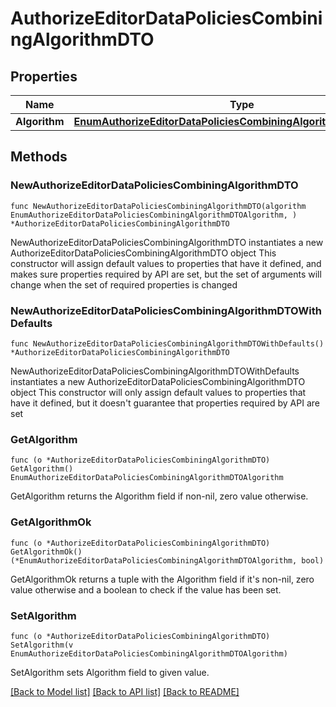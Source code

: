 # AuthorizeEditorDataPoliciesCombiningAlgorithmDTO

## Properties

Name | Type | Description | Notes
------------ | ------------- | ------------- | -------------
**Algorithm** | [**EnumAuthorizeEditorDataPoliciesCombiningAlgorithmDTOAlgorithm**](EnumAuthorizeEditorDataPoliciesCombiningAlgorithmDTOAlgorithm.md) |  | 

## Methods

### NewAuthorizeEditorDataPoliciesCombiningAlgorithmDTO

`func NewAuthorizeEditorDataPoliciesCombiningAlgorithmDTO(algorithm EnumAuthorizeEditorDataPoliciesCombiningAlgorithmDTOAlgorithm, ) *AuthorizeEditorDataPoliciesCombiningAlgorithmDTO`

NewAuthorizeEditorDataPoliciesCombiningAlgorithmDTO instantiates a new AuthorizeEditorDataPoliciesCombiningAlgorithmDTO object
This constructor will assign default values to properties that have it defined,
and makes sure properties required by API are set, but the set of arguments
will change when the set of required properties is changed

### NewAuthorizeEditorDataPoliciesCombiningAlgorithmDTOWithDefaults

`func NewAuthorizeEditorDataPoliciesCombiningAlgorithmDTOWithDefaults() *AuthorizeEditorDataPoliciesCombiningAlgorithmDTO`

NewAuthorizeEditorDataPoliciesCombiningAlgorithmDTOWithDefaults instantiates a new AuthorizeEditorDataPoliciesCombiningAlgorithmDTO object
This constructor will only assign default values to properties that have it defined,
but it doesn't guarantee that properties required by API are set

### GetAlgorithm

`func (o *AuthorizeEditorDataPoliciesCombiningAlgorithmDTO) GetAlgorithm() EnumAuthorizeEditorDataPoliciesCombiningAlgorithmDTOAlgorithm`

GetAlgorithm returns the Algorithm field if non-nil, zero value otherwise.

### GetAlgorithmOk

`func (o *AuthorizeEditorDataPoliciesCombiningAlgorithmDTO) GetAlgorithmOk() (*EnumAuthorizeEditorDataPoliciesCombiningAlgorithmDTOAlgorithm, bool)`

GetAlgorithmOk returns a tuple with the Algorithm field if it's non-nil, zero value otherwise
and a boolean to check if the value has been set.

### SetAlgorithm

`func (o *AuthorizeEditorDataPoliciesCombiningAlgorithmDTO) SetAlgorithm(v EnumAuthorizeEditorDataPoliciesCombiningAlgorithmDTOAlgorithm)`

SetAlgorithm sets Algorithm field to given value.



[[Back to Model list]](../README.md#documentation-for-models) [[Back to API list]](../README.md#documentation-for-api-endpoints) [[Back to README]](../README.md)


